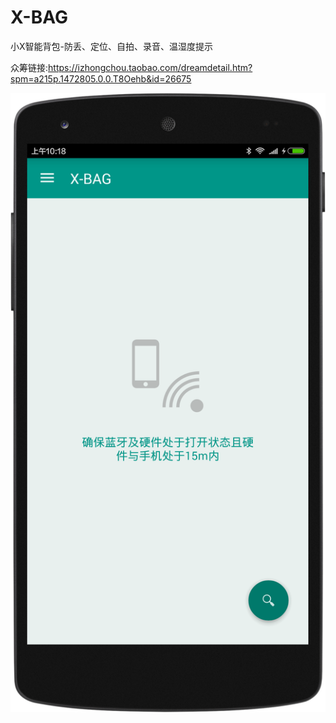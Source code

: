 # X-BAG
小X智能背包-防丢、定位、自拍、录音、温湿度提示

众筹链接:https://izhongchou.taobao.com/dreamdetail.htm?spm=a215p.1472805.0.0.T8Oehb&id=26675



<img src="./screenshot/device-2015-12-17-101844.png" />

